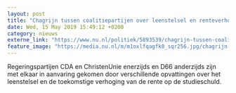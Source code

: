 ```yaml
---
layout: post
title: "Chagrijn tussen coalitiepartijen over leenstelsel en renteverhoging"
date: Wed, 15 May 2019 15:49:12 +0200
category: nieuws
externe_link: "https://www.nu.nl/politiek/5893539/chagrijn-tussen-coalitiepartijen-over-leenstelsel-en-renteverhoging.html"
feature_image: "https://media.nu.nl/m/m1oxlfqagfk0_sqr256.jpg/chagrijn-tussen-coalitiepartijen-over-leenstelsel-en-renteverhoging.jpg"
---
```


Regeringspartijen CDA en ChristenUnie enerzijds en D66 anderzijds zijn met elkaar in aanvaring gekomen door verschillende opvattingen over het leenstelsel en de toekomstige verhoging van de rente op de studieschuld.
